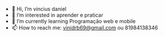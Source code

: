 - 👋 Hi, I’m vincius daniel
- 👀 I’m interested in aprender e praticar
- 🌱 I’m currently learning Programação web e mobile 
- 📫 How to reach me: vinidrb69@gmail.com ou 81984138346


<!---
vinidrb/vinidrb is a ✨ special ✨ repository because its `README.md` (this file) appears on your GitHub profile.
You can click the Preview link to take a look at your changes.
--->
